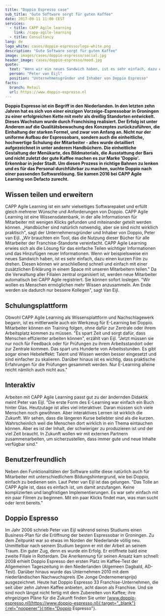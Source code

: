 ```yaml
---
title: "Doppio Espresso case"
sub_title: "Gute Software sorgt für guten Kaffee"
date: 2017-09-11 11:00 CEST
services:
  - title: CAPP Agile learning
    link: /capp-agile-learning
  - title: Consultancy
lang: de
logo_white: cases/doppio-espresso/logo-white.png
description: "Gute Software sorgt für guten Kaffee"
image: images/cases/doppio-espresso/social.jpg
header_image: cases/doppio-espresso/mood.jpg
quote:
  text: "Wenn wir ein neues Sandwich haben, ist es sehr einfach, dazu einen kurzen Film zu drehen. Diesen können wir anschließend schnell und einfach mit einer zusätzlichen Erklärung in einem Space mit unseren Mitarbeitern teilen."
  person: "Peter van Eijl"
  position: "Unternehmensgründer und Inhaber von Doppio Espresso"
facts:
  branch: Retail
  url: https://www.doppio-espresso.nl
---
```


__Doppio Espresso ist ein Begriff in den Niederlanden. In den letzten zehn Jahren hat es sich von einer einzigen Vorzeige-Espressobar in Groningen zu einer erfolgreichen Kette mit mehr als dreißig Standorten entwickelt. Dieses Wachstum wurde durch Franchising realisiert. Der Erfolg ist unter Anderem auf die Qualitätsbewachung des Konzeptes zurückzuführen, die Einhaltung der starken Formel, und zwar von Anfang an.
Nicht nur der uniforme Aufbau der Espressobars, sondern auch die einheitliche, hochwertige Schulung der Mitarbeiter - alles wurde detailliert aufgezeichnet in unter anderem Handbüchern. Die einheitliche Gestaltung der Menükarte, des Bildmaterials, die Ausstattung der Bars und nicht zuletzt der gute Kaffee machen es zur Marke 'Doppio'. Erkennbar in jeder Stadt. Um diesen Prozess in richtige Bahnen zu lenken und es für das Personal durchführbar zu machen, suchte Doppio nach einer passenden Softwarelösung. Sie kamen 2016 bei CAPP Agile Learning von Defacto zurecht.__

## Wissen teilen und erweitern

CAPP Agile Learning ist ein sehr vielseitiges Softwarepaket und erfüllt gleich mehrerer Wünsche und Anforderungen von Doppio. CAPP Agile Learning ist eine Wissensdatenbank, in der alle Informationen für Mitarbeiter mit wenigen Klicks gefunden und miteinander geteilt werden können. „Handbücher sind natürlich notwendig, aber sie sind nicht wirkllich praktisch", sagt der Unternehmensgründer und Inhaber von Doppio, Peter van Eijl. „Wir brauchten ein Tool, das die Nutzung dieser Bücher für alle Mitarbeiter der Franchise-Standorte vereinfacht. CAPP Agile Learning erwies sich als die Lösung für das einfache Teilen wichtiger Informationen und das Hinzufügen neuer Informationen. Wenn wir beispielsweise ein neues Sandwich haben, ist es sehr einfach, dazu einen kurzen Film zu drehen. Diesen können wir anschließend schnell und einfach mit einer zusätzlichen Erklärung in einem Space mit unseren Mitarbeitern teilen."
Da die Verwaltung aller Filialen zentral organisiert ist, werden neue Mitarbeiter automatisch bei CAPP Agile registriert. Sie können sofort loslegen. "Wir wollen es Menschen ermöglichen mehr Wissen anzusammeln. Am Ende werden sie dadurch nur bessere Kollegen", sagt Van Eijl.

## Schulungsplattform

Obwohl CAPP Agile Learning als Wissensplattform und Nachschlagewerk begann, ist es mittlerweile auch ein Werkzeug für E-Learning bei Doppio. Mitarbeiter können ein Training folgen, ohne dafür zur Zentrale oder ihrem Arbeitsplatz kommen zu müssen. "Es spart Zeit und sorgt dafür, dass Menschen effizienter arbeiten können", erzählt van Eijl. "Jetzt müssen sie nur noch für Feedback oder für Prüfungen zu ihrem Arbeitsstandort oder zur Zentrale kommen. Das spart uns Hunderte von Arbeitsstunden. Es gibt sogar einen Hebeleffekt: Talent und Wissen werden besser eingesetzt und sind einfacher zu skalieren. Darüber hinaus ist es wichtig, dass praktische Erfahrungen für die Prüfungen gesammelt werden. Nur E-Learning alleine reicht nämlich auch nicht aus."

## Interaktiv

Arbeiten mit CAPP Agile Learning passt gut zu der ändernden Didaktik meint Peter van Eijl. "Die erste Form des E-Learning war einfach ein Buch hinter Glas. Heutzutage ist alles viel interaktiver. Daran müssen sich viele Menschen noch gewöhnen. Aber interaktives Lernen ist wirklich die Zukunft. Wir sehen, dass die längeren Kurse beliebter sind als die kurzen. Wahrscheinlich weil die Menschen dort wirklich in ein Thema eintauchen können. Aber es ist der Inhalt, der schwieriger zu produzieren ist und der viel Zeit braucht. In Zukunft wollen wir mit externen Partnern zusammenarbeiten, um sicherzustellen, dass immer gute und neue Inhalte verfügbar sind."

## Benutzerfreundlich

Neben den Funktionalitäten der Software sollte diese natürlich auch für Mitarbeiter mit unterschiedlichem Bildungshintergrund, wie bei Doppio, einfach zu bedienen sein. Laut Peter van Eijl ist das gelungen. "Das Tolle an CAPP Agile ist, dass es einfach ist, um damit anzufangen. Keine komplizierten und langfristigen Implementierungen. Es war sehr einfach mit ein paar Filmen zu beginnen. Mit ein paar Klicks findet man, was man sucht oder lernt bereits."

## Doppio Espresso

Im Jahr 2006 schrieb Peter van Eijl während seines Studiums einen Business-Plan für die Eröffnung der besten Espressobar in Groningen. Zu dem Zeitpunkt war so etwas im Norden der Niederlande völlig neu. Unmittelbar nach seinem Studium begonn er mit der Arbeit an seinem Traum. Ein guter Zug, denn es wurde ein Erfolg. Er eröffnete bald eine zweite Filiale in Rotterdam. Die Anerkennung für seinen Ansatz kam schnell: 2008 erhielt Doppio Espresso den ersten Platz im Kaffee-Test der Allgemeinen Tageszeitung in den Niederlanden (Algemeen Dagbald, AD-Test). Darüber hinaus wurde das Unternehmen 2010 mit dem niederländischen Nachwuchspreis (De Jonge Ondernemersprijs) ausgezeichnet. Heute hat Doppio Espresso 33 Franchise-Unternehmen, die seit über zehn Jahren Kaffee anbieten, acht davon als Franchise. Und sie sind noch längst nicht fertig mit dem Zubereiten von Kaffee; ihre ehrgeizigen Pläne für die Zukunft finden Sie unter [www.doppio-espresso.nl](https://www.doppio-espresso.nl){:target="_blank"}{:rel="noopener"}{:title="Doppio Espresso"}.
